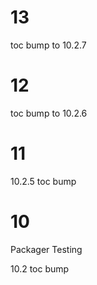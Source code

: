 # 13

toc bump to 10.2.7

# 12

toc bump to 10.2.6

# 11

10.2.5 toc bump

# 10

Packager Testing

10.2 toc bump